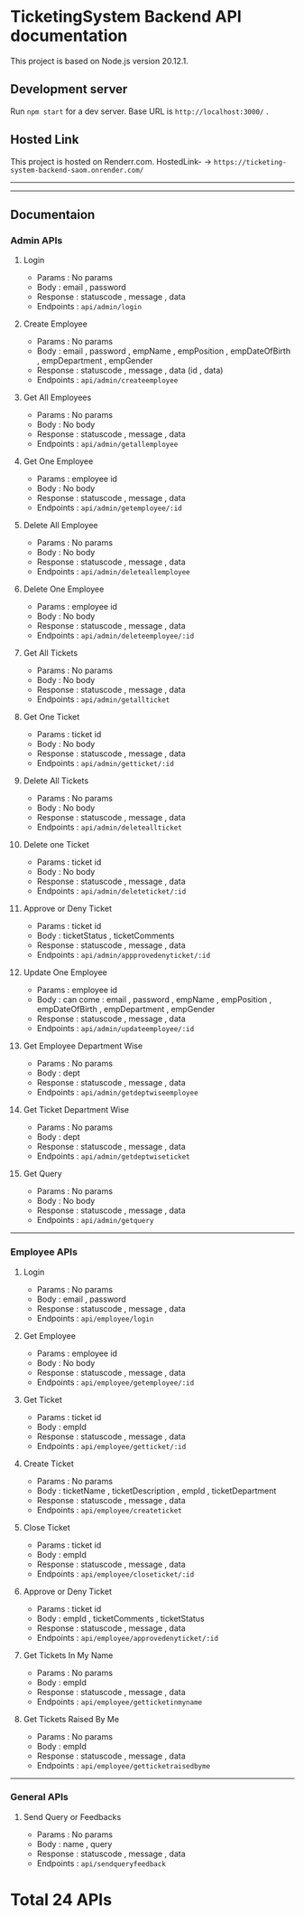 # TicketingSystem Backend API documentation

This project is based on Node.js version 20.12.1.

## Development server

Run `npm start` for a dev server. Base URL is `http://localhost:3000/` .

## Hosted Link

This project is hosted on Renderr.com. HostedLink- -> `https://ticketing-system-backend-saom.onrender.com/`

<hr><hr>

## Documentaion

### Admin APIs

1. Login

   - Params : No params
   - Body : email , password
   - Response : statuscode , message , data
   - Endpoints : `api/admin/login`

2. Create Employee

   - Params : No params
   - Body : email , password , empName , empPosition , empDateOfBirth , empDepartment , empGender
   - Response : statuscode , message , data (id , data)
   - Endpoints : `api/admin/createemployee`

3. Get All Employees

   - Params : No params
   - Body : No body
   - Response : statuscode , message , data
   - Endpoints : `api/admin/getallemployee`

4. Get One Employee

   - Params : employee id
   - Body : No body
   - Response : statuscode , message , data
   - Endpoints : `api/admin/getemployee/:id`

5. Delete All Employee

   - Params : No params
   - Body : No body
   - Response : statuscode , message , data
   - Endpoints : `api/admin/deleteallemployee`

6. Delete One Employee

   - Params : employee id
   - Body : No body
   - Response : statuscode , message , data
   - Endpoints : `api/admin/deleteemployee/:id`

7. Get All Tickets

   - Params : No params
   - Body : No body
   - Response : statuscode , message , data
   - Endpoints : `api/admin/getallticket`

8. Get One Ticket

   - Params : ticket id
   - Body : No body
   - Response : statuscode , message , data
   - Endpoints : `api/admin/getticket/:id`

9. Delete All Tickets

   - Params : No params
   - Body : No body
   - Response : statuscode , message , data
   - Endpoints : `api/admin/deleteallticket`

10. Delete one Ticket

    - Params : ticket id
    - Body : No body
    - Response : statuscode , message , data
    - Endpoints : `api/admin/deleteticket/:id`

11. Approve or Deny Ticket

    - Params : ticket id
    - Body : ticketStatus , ticketComments
    - Response : statuscode , message , data
    - Endpoints : `api/admin/appprovedenyticket/:id`

12. Update One Employee
    - Params : employee id
    - Body : can come : email , password , empName , empPosition , empDateOfBirth , empDepartment , empGender
    - Response : statuscode , message , data
    - Endpoints : `api/admin/updateemployee/:id`

13. Get Employee Department Wise
    - Params : No params
    - Body : dept
    - Response : statuscode , message , data
    - Endpoints : `api/admin/getdeptwiseemployee`

14. Get Ticket Department Wise
    - Params : No params
    - Body : dept
    - Response : statuscode , message , data
    - Endpoints : `api/admin/getdeptwiseticket`

15. Get Query
    - Params : No params
    - Body : No body
    - Response : statuscode , message , data
    - Endpoints : `api/admin/getquery`

<hr>

### Employee APIs

1. Login

   - Params : No params
   - Body : email , password
   - Response : statuscode , message , data
   - Endpoints : `api/employee/login`

2. Get Employee

   - Params : employee id
   - Body : No body
   - Response : statuscode , message , data
   - Endpoints : `api/employee/getemployee/:id`

3. Get Ticket

   - Params : ticket id
   - Body : empId
   - Response : statuscode , message , data
   - Endpoints : `api/employee/getticket/:id`

4. Create Ticket

   - Params : No params
   - Body : ticketName , ticketDescription , empId , ticketDepartment
   - Response : statuscode , message , data
   - Endpoints : `api/employee/createticket`

5. Close Ticket

   - Params : ticket id
   - Body : empId
   - Response : statuscode , message , data
   - Endpoints : `api/employee/closeticket/:id`

6. Approve or Deny Ticket

   - Params : ticket id
   - Body : empId , ticketComments , ticketStatus
   - Response : statuscode , message , data
   - Endpoints : `api/employee/approvedenyticket/:id`

7. Get Tickets In My Name

   - Params : No params
   - Body : empId
   - Response : statuscode , message , data
   - Endpoints : `api/employee/getticketinmyname`

8. Get Tickets Raised By Me

   - Params : No params
   - Body : empId
   - Response : statuscode , message , data
   - Endpoints : `api/employee/getticketraisedbyme`

<hr>

### General APIs


1. Send Query or Feedbacks

   - Params : No params
   - Body : name , query
   - Response : statuscode , message , data
   - Endpoints : `api/sendqueryfeedback`


# Total 24 APIs
